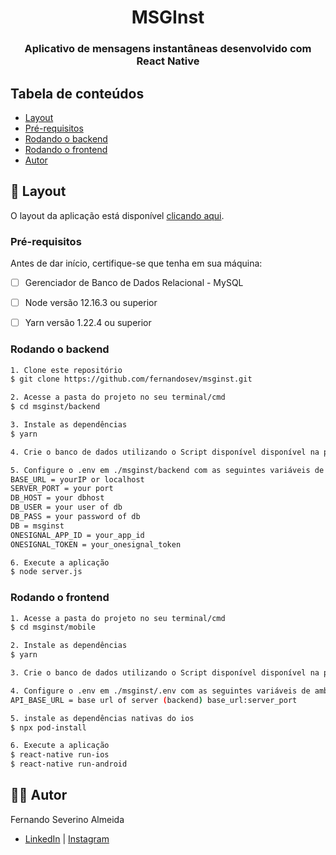 <h1 align="center">MSGInst
</h1>
<h3 align="center">
Aplicativo de mensagens instantâneas desenvolvido com React Native
</h3>

## Tabela de conteúdos

 * [Layout](#-layout)
 * [Pré-requisitos](#pré-requisitos)
 * [Rodando o backend](#rodando-o-backend)
 * [Rodando o frontend](#rodando-o-frontend)
 * [Autor](#-autor)


## 🎨 Layout

O layout da aplicação está disponível [clicando aqui](https://www.figma.com/file/xZuTEqCeSpwWx1KwRGfzpw/MSGInst).

### Pré-requisitos

Antes de dar início, certifique-se que tenha em sua máquina:
- [ ] Gerenciador de Banco de Dados Relacional - MySQL
- [ ] Node versão 12.16.3 ou superior
- [ ] Yarn versão 1.22.4 ou superior


### Rodando o backend

```bash
1. Clone este repositório
$ git clone https://github.com/fernandosev/msginst.git

2. Acesse a pasta do projeto no seu terminal/cmd
$ cd msginst/backend

3. Instale as dependências
$ yarn

4. Crie o banco de dados utilizando o Script disponível disponível na pasta raíz do projeto (msginst.sql)

5. Configure o .env em ./msginst/backend com as seguintes variáveis de ambiente
BASE_URL = yourIP or localhost
SERVER_PORT = your port
DB_HOST = your dbhost
DB_USER = your user of db
DB_PASS = your password of db
DB = msginst
ONESIGNAL_APP_ID = your_app_id
ONESIGNAL_TOKEN = your_onesignal_token

6. Execute a aplicação
$ node server.js

```

### Rodando o frontend

```bash
1. Acesse a pasta do projeto no seu terminal/cmd
$ cd msginst/mobile

2. Instale as dependências
$ yarn

3. Crie o banco de dados utilizando o Script disponível disponível na pasta raíz do projeto (msginst.sql)

4. Configure o .env em ./msginst/.env com as seguintes variáveis de ambiente
API_BASE_URL = base url of server (backend) base_url:server_port

5. instale as dependências nativas do ios
$ npx pod-install

6. Execute a aplicação
$ react-native run-ios 
$ react-native run-android

```

## 👨‍💻 Autor


 Fernando Severino Almeida
 - [LinkedIn](https://www.linkedin.com/in/fernando-severino-782332172/) | [Instagram](https://www.instagram.com/fernandosev_/)

